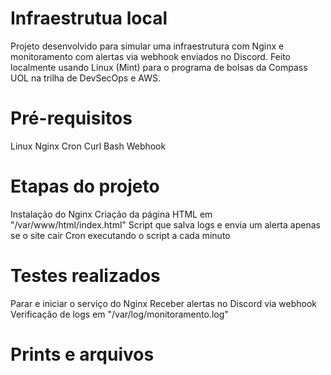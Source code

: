 # Infraestrutua local
Projeto desenvolvido para simular uma infraestrutura com Nginx e monitoramento com alertas via webhook enviados no Discord. Feito localmente usando Linux (Mint) para o programa de bolsas da Compass UOL na trilha de DevSecOps e AWS.

# Pré-requisitos
Linux
Nginx
Cron
Curl
Bash
Webhook

# Etapas do projeto
Instalação do Nginx
Criação da página HTML em "/var/www/html/index.html"
Script que salva logs e envia um alerta apenas se o site cair
Cron executando o script a cada minuto

# Testes realizados
Parar e iniciar o serviço do Nginx
Receber alertas no Discord via webhook
Verificação de logs em "/var/log/monitoramento.log"

# Prints e arquivos
